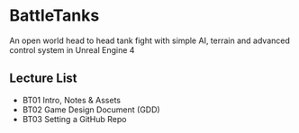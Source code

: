 # BattleTanks
An open world head to head tank fight with simple AI, terrain and advanced control system in Unreal Engine 4
## Lecture List
* BT01 Intro, Notes & Assets
* BT02 Game Design Document (GDD)
* BT03 Setting a GitHub Repo
